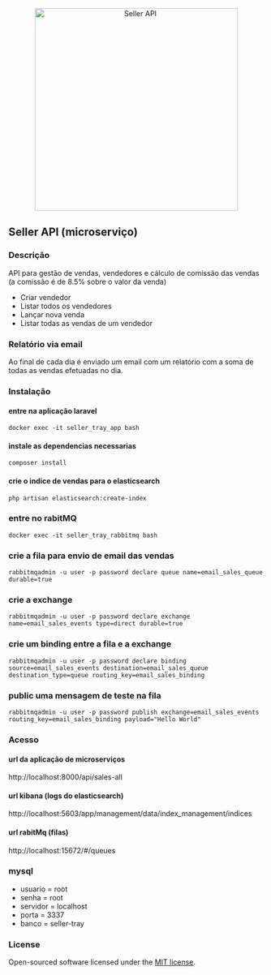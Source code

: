 <p align="center"><img src="https://cdn-icons-png.flaticon.com/512/2544/2544336.png" width="400" alt="Seller API"></p>

## Seller API (microserviço)

### Descrição

API para gestão de vendas, vendedores e cálculo de comissão das vendas (a comissão é de 8.5% sobre o valor da venda)

- Criar vendedor
- Listar todos os vendedores
- Lançar nova venda
- Listar todas as vendas de um vendedor

### Relatório via email

Ao final de cada dia é enviado um email com um relatório com a soma de todas as vendas efetuadas no dia.

### Instalação

#### entre na aplicação laravel

```
docker exec -it seller_tray_app bash
```

#### instale as dependencias necessarias

```
composer install
```

#### crie o indice de vendas para o elasticsearch

```
php artisan elasticsearch:create-index
```

### entre no rabitMQ

```
docker exec -it seller_tray_rabbitmq bash
```

### crie a fila para envio de email das vendas

```
rabbitmqadmin -u user -p password declare queue name=email_sales_queue durable=true
```

### crie a exchange

```
rabbitmqadmin -u user -p password declare exchange name=email_sales_events type=direct durable=true
```

### crie um binding entre a fila e a exchange

```
rabbitmqadmin -u user -p password declare binding source=email_sales_events destination=email_sales_queue destination_type=queue routing_key=email_sales_binding
```

### public uma mensagem de teste na fila

```
rabbitmqadmin -u user -p password publish exchange=email_sales_events routing_key=email_sales_binding payload="Hello World"
```

### Acesso

#### url da aplicação de microserviços

http://localhost:8000/api/sales-all

#### url kibana (logs do elasticsearch)

http://localhost:5603/app/management/data/index_management/indices

#### url rabitMq (filas)

http://localhost:15672/#/queues

### mysql

- usuario = root
- senha = root
- servidor = localhost
- porta = 3337
- banco = seller-tray

### License

Open-sourced software licensed under the [MIT license](https://opensource.org/licenses/MIT).
